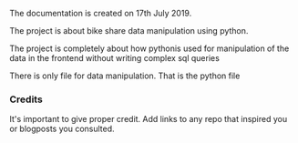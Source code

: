 The documentation is created on 17th July 2019.

The project is about bike share data manipulation using python.

The project is completely about how pythonis used for manipulation of the data in the frontend without writing complex sql queries

There is only file for data manipulation. That is the python file

### Credits
It's important to give proper credit. Add links to any repo that inspired you or blogposts you consulted.

